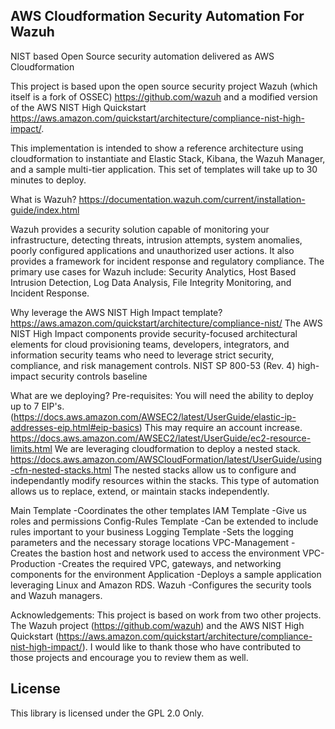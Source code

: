 ## AWS Cloudformation Security Automation For Wazuh

NIST based Open Source security automation delivered as AWS Cloudformation

This project is based upon the open source security project Wazuh (which itself is a fork of OSSEC) https://github.com/wazuh and a modified version of the AWS NIST High Quickstart https://aws.amazon.com/quickstart/architecture/compliance-nist-high-impact/.

This implementation is intended to show a reference architecture using cloudformation to instantiate and Elastic Stack, Kibana, the Wazuh Manager, and a sample multi-tier application.  This set of templates will take up to 30 minutes to deploy.

What is Wazuh?  https://documentation.wazuh.com/current/installation-guide/index.html

Wazuh provides a security solution capable of monitoring your infrastructure, detecting threats, intrusion attempts, system anomalies, poorly configured applications and unauthorized user actions. It also provides a framework for incident response and regulatory compliance. 
The primary use cases for Wazuh include: Security Analytics, Host Based Intrusion Detection, Log Data Analysis, File Integrity Monitoring, and Incident Response.

Why leverage the AWS NIST High Impact template? https://aws.amazon.com/quickstart/architecture/compliance-nist/
The AWS NIST High Impact components provide security-focused architectural elements for cloud provisioning teams, developers, integrators, and information security teams who need to leverage strict security, compliance, and risk management controls. NIST SP 800-53 (Rev. 4) high-impact security controls baseline

What are we deploying?
Pre-requisites: You will need the ability to deploy up to 7 EIP's. (https://docs.aws.amazon.com/AWSEC2/latest/UserGuide/elastic-ip-addresses-eip.html#eip-basics)  This may require an account increase. https://docs.aws.amazon.com/AWSEC2/latest/UserGuide/ec2-resource-limits.html
We are leveraging cloudformation to deploy a nested stack. https://docs.aws.amazon.com/AWSCloudFormation/latest/UserGuide/using-cfn-nested-stacks.html
The nested stacks allow us to configure and independantly modify resources within the stacks.  This type of automation allows us to replace, extend, or maintain stacks independently.

Main Template -Coordinates the other templates
IAM Template -Give us roles and permissions
Config-Rules Template -Can be extended to include rules important to your business
Logging Template -Sets the logging parameters and the necessary storage locations
VPC-Management -Creates the bastion host and network used to access the environment
VPC-Production -Creates the required VPC, gateways, and networking components for the environment
Application -Deploys a sample application leveraging Linux and Amazon RDS.
Wazuh -Configures the security tools and Wazuh managers.

Acknowledgements:
This project is based on work from two other projects.  The Wazuh project (https://github.com/wazuh) and the AWS NIST High Quickstart (https://aws.amazon.com/quickstart/architecture/compliance-nist-high-impact/).  I would like to thank those who have contributed to those projects and encourage you to review them as well.

## License

This library is licensed under the GPL 2.0 Only.
